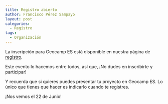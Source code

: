 ```yaml
---
title: Registro abierto
author: Francisco Pérez Sampayo
layout: post
categories:
  - Registro
tags:
  - Organización
---
```

La inscripción para Geocamp ES está disponible en nuestra página de [registro][1].

Este evento lo hacemos entre todos, así que, ¡No dudes en inscribirte y participar!

Y recuerda que si quieres puedes presentar tu proyecto en Geocamp ES. Lo único que tienes que hacer es indicarlo cuando te registres.

¡Nos vemos el 22 de Junio!

 [1]: http://geocamp.es/registro/ "Registro"
